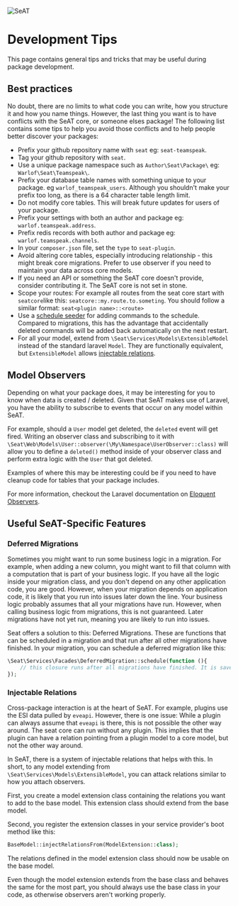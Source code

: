 ![SeAT](https://i.imgur.com/aPPOxSK.png)

# Development Tips

This page contains general tips and tricks that may be useful during package development.

## Best practices

No doubt, there are no limits to what code you can write, how you structure it and how you name things. However, the last thing you want is to have conflicts with the SeAT core, or someone elses package! The following list contains some tips to help you avoid those conflicts and to help people better discover your packages:

- Prefix your github repository name with `seat` eg: `seat-teamspeak`.
- Tag your github repository with `seat`.
- Use a unique package namespace such as `Author\Seat\Package\` eg: `Warlof\Seat\Teamspeak\`.
- Prefix your database table names with something unique to your package. eg `warlof_teamspeak_users`. 
  Although you shouldn't make your prefix too long, as there is a 64 character table length limit.
- Do not modify core tables. This will break future updates for users of your package.
- Prefix your settings with both an author and package eg: `warlof.teamspeak.address`.
- Prefix redis records with both author and package eg: `warlof.teamspeak.channels`.
- In your `composer.json` file, set the `type` to `seat-plugin`.
- Avoid altering core tables, especially introducing relationship - this might break core migrations. Prefer to use observer if you need to maintain your data across core models.
- If you need an API or something the SeAT core doesn't provide, consider contributing it. The SeAT core is not set in stone.
- Scope your routes: For example all routes from the seat core start with `seatcore`like this: `seatcore::my.route.to.someting`. You should follow a similar format: `seat<plugin name>::<route>`
- Use a [schedule seeder](package_development.md#jobs--schedules) for adding commands to the schedule. Compared to migrations, this has the advantage that accidentally deleted commands will be added back automatically on the next restart.
- For all your model, extend from `\Seat\Services\Models\ExtensibleModel` instead of the standard laravel `Model`. They are functionally equivalent, but `ExtensibleModel` allows [injectable relations](#injectable-relations).

## Model Observers

Depending on what your package does, it may be interesting for you to know when data is created / deleted. Given that SeAT makes use of Laravel, you have the ability to subscribe to events that occur on any model within SeAT.

For example, should a `User` model get deleted, the `deleted` event will get fired. Writing an observer class and subscribing to it with `\Seat\Web\Models\User::observer(\My\Namespace\UserObserver::class)` will allow you to define a `deleted()` method inside of your observer class and perform extra logic with the `User` that got deleted.

Examples of where this may be interesting could be if you need to have cleanup code for tables that your package includes.

For more information, checkout the Laravel documentation on [Eloquent Observers](https://laravel.com/docs/10.x/eloquent#observers).

## Useful SeAT-Specific Features
### Deferred Migrations
Sometimes you might want to run some business logic in a migration. For example, when adding a new column, you might want to fill that column with a computation that is part of your business logic.
If you have all the logic inside your migration class, and you don't depend on any other application code, you are good. However, when your migration depends on application code, it is likely that
you run into issues later down the line. Your business logic probably assumes that all your migrations have run. However, when calling business logic from migrations, this is not guaranteed. 
Later migrations have not yet run, meaning you are likely to run into issues.

Seat offers a solution to this: Deferred Migrations. These are functions that can be scheduled in a migration and that run after all other migrations have finished.
In your migration, you can schedule a deferred migration like this:

```php
\Seat\Services\Facades\DeferredMigration::schedule(function (){
    // this closure runs after all migrations have finished. It is save to call business logic from here.
});
```

### Injectable Relations
Cross-package interaction is at the heart of SeAT. For example, plugins use the ESI data pulled by `eveapi`. However, there is one issue: While a plugin can always assume that `eveapi` is there,
this is not possible the other way around. The seat core can run without any plugin. This implies that the plugin can have a relation pointing from a plugin model to a core model, but not the other
way around.

In SeAT, there is a system of injectable relations that helps with this. In short, to any model extending from `\Seat\Services\Models\ExtensibleModel`, you can attack relations similar to how you
attach observers. 

First, you create a model extension class containing the relations you want to add to the base model. This extension class should extend from the base model.

Second, you register the extension classes in your service provider's boot method like this:
```php
BaseModel::injectRelationsFrom(ModelExtension::class);
```

The relations defined in the model extension class should now be usable on the base model. 

Even though the model extension extends from the base class and behaves the same for the most part, you should always use the base class in your code, as otherwise observers aren't working properly.
